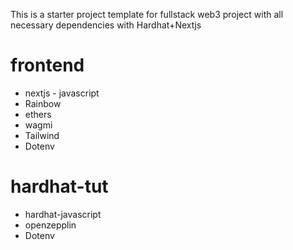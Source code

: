 This is a starter project template for fullstack web3 project with all necessary dependencies with Hardhat+Nextjs

# frontend
- nextjs - javascript
- Rainbow
- ethers
- wagmi
- Tailwind
- Dotenv

# hardhat-tut
- hardhat-javascript
- openzepplin
- Dotenv



